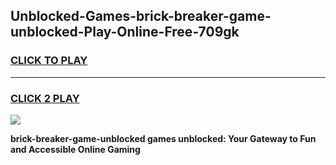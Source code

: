 
## Unblocked-Games-brick-breaker-game-unblocked-Play-Online-Free-709gk
<h3>
<a href="https://premium76.site?title=brick-breaker-game-unblocked&ref=26A">CLICK TO PLAY</a></h3>
<hr>

<h3>
<a href="https://premium76.site?title=brick-breaker-game-unblocked&ref=26A">CLICK 2 PLAY</a>
  
</h3>

<a href="https://premium76.site?title=brick-breaker-game-unblocked&ref=26A"><img src="https://clearcache.store/games.png"></a>


**brick-breaker-game-unblocked games unblocked: Your Gateway to Fun and Accessible Online Gaming**
